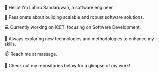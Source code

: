 👋 Hello! I'm Lahiru Sandaruwan, a software engineer.

🚀 Passionate about building scalable and robust software solutions.

💻 Currently working on iCET, focusing on Software Development.

🌱 Always exploring new technologies and methodologies to enhance my skills.

📫 Reach me at massage.

🔗 Check out my repositories below for a glimpse of my work!


<!---
Lsds2003/Lsds2003 is a ✨ special ✨ repository because its `README.md` (this file) appears on your GitHub profile.
You can click the Preview link to take a look at your changes.
--->
